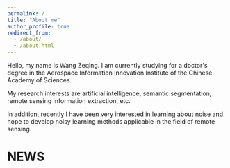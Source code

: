 ```yaml
---
permalink: /
title: "About me"
author_profile: true
redirect_from: 
  - /about/
  - /about.html
---
```


Hello, my name is Wang Zeqing. I am currently studying for a doctor's degree in the Aerospace Information Innovation Institute of the Chinese Academy of Sciences.

My research interests are artificial intelligence, semantic segmentation, remote sensing information extraction, etc.

In addition, recently I have been very interested in learning about noise and hope to develop noisy learning methods applicable in the field of remote sensing.

NEWS
======
